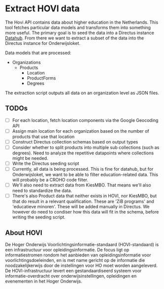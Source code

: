 # Extract HOVI data
The Hovi API contains data about higher education in the Netherlands. This tool fetches particular data models and transforms them into something more useful. The primary goal is to seed the data into a Directus instance [Datahub](https://datahub.onderwijs.in). From there we want to extract a subset of the data into the Directus instance for Onderwijsloket.

Data models that are processed:
- Organizations
  - Products
    - Location
    - ProductForms
    - Degrees

The extraction script outputs all data on an organization level as JSON files.

## TODOs
- [ ] For each location, fetch location components via the Google Geocoding API
- [ ] Assign main location for each organization based on the number of products that use that location
- [ ] Construct Directus collection schemas based on output types
- [ ] Consider whether to split products into multiple sub collections (such as degrees). Need to analyze the repetitive datapoints where collections might be needed.
- [ ] Write the Directus seeding script
- [ ] Currently, all data is being processed. This is fine for datahub, but for Onderwijsloket, we want to be able to filter education-related data. This will probably be a CROHO code filter.
- [ ] We'll also need to extract data from KiesMBO. That means we'll also need to standardize the data.
- [ ] There's also Product data that neither exists in HOVI, nor KiesMBO, but that do result in a relevant qualification. These are 'ZiB programs' and 'educatieve minoren'. These will be added manually in Directus. We however do need to condiser how this data will fit in the schema, before writing the seeding script.

## About HOVI
De Hoger Onderwijs Voorlichtingsinformatie-standaard (HOVI-standaard) is een infrastructuur voor opleidingsinformatie. De focus ligt op informatiestromen rondom het aanbieden van opleidingsinformatie voor voorlichtingsdoeleinden, en is met name gericht op de informatie die noodzakelijkerwijs door de instellingen voor HO moet worden aangeleverd. De HOVI-infrastructuur levert een gestandaardiseerd systeem voor informatie-overdracht over onderwijsinstellingen, opleidingen en evenementen in het Hoger Onderwijs.